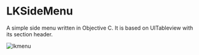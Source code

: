 # LKSideMenu
A simple side menu written in Objective C. It is based on UITableview with its section header.

![lkmenu](https://user-images.githubusercontent.com/26429027/44323077-f397c300-a46d-11e8-94c2-ad352fc17834.gif)
